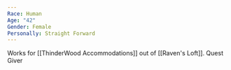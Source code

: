 ```yaml
---
Race: Human
Age: "42"
Gender: Female
Personally: Straight Forward
---
```

Works for [[ThinderWood Accommodations]] out of [[Raven's Loft]]. Quest Giver  

